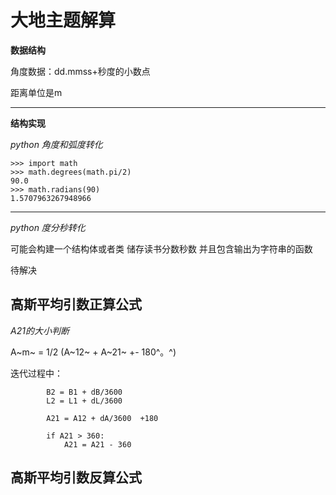 # 大地主题解算

**数据结构**

角度数据：dd.mmss+秒度的小数点

距离单位是m


-----


**结构实现**

_python 角度和弧度转化_

    >>> import math
    >>> math.degrees(math.pi/2)
    90.0
    >>> math.radians(90)
    1.5707963267948966

-----


_python 度分秒转化_

可能会构建一个结构体或者类  储存读书分数秒数  并且包含输出为字符串的函数

待解决

## 高斯平均引数正算公式

_A21的大小判断_

A~m~ = 1/2 (A~12~ + A~21~ +- 180^。^)

迭代过程中：

            B2 = B1 + dB/3600
            L2 = L1 + dL/3600
            
            A21 = A12 + dA/3600  +180
            
            if A21 > 360:
                A21 = A21 - 360

## 高斯平均引数反算公式
